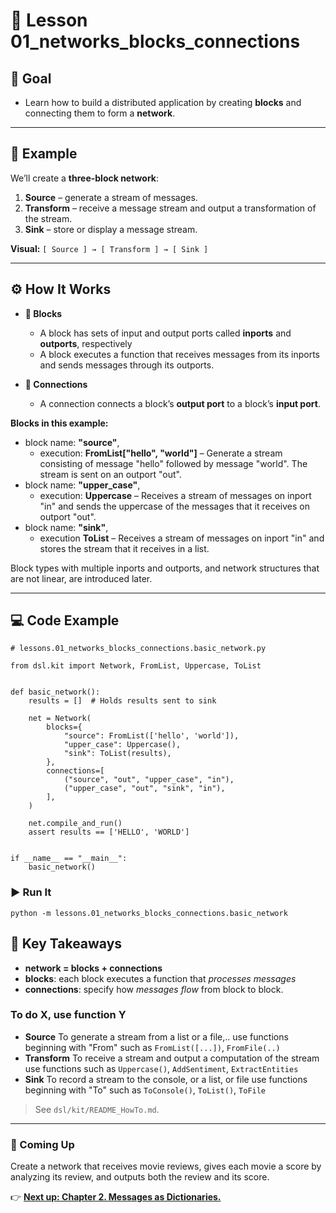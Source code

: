 # 🧩 Lesson 01_networks_blocks_connections


## 🎯 Goal


- Learn how to build a distributed application by creating **blocks** and connecting them to form a **network**.
---

## 📍 Example

We’ll create a **three-block network**:

1. **Source** – generate a stream of messages.
2. **Transform** – receive a message stream and output a transformation of the stream.
3. **Sink** – store or display a message stream. 

**Visual:** `[ Source ] → [ Transform ] → [ Sink ]`

---

## ⚙️ How It Works

- **🔲 Blocks**  
  - A block has sets of input  and output ports called **inports** and **outports**, respectively
  - A block executes a function that receives messages from its inports and sends messages through its outports.

- **🔗 Connections**  
  - A connection connects a block’s **output port** to a block’s **input port**. 


**Blocks in this example:**
- block name: **"source"**, 
  - execution: **FromList["hello", "world"]** – Generate a stream consisting of message "hello" followed by message "world". The stream is sent on an outport "out".
- block name: **"upper_case"**, 
  - execution: **Uppercase** – Receives a stream of messages on inport "in" and sends the uppercase of the messages that it receives on outport "out".
- block name: **"sink"**, 
  - execution **ToList** – Receives a stream of messages on inport "in" and stores the stream that it receives in a list.

Block types with multiple inports and outports, and network structures that are not linear, are introduced later. 



---

## 💻 Code Example
 
```
# lessons.01_networks_blocks_connections.basic_network.py

from dsl.kit import Network, FromList, Uppercase, ToList


def basic_network():
    results = []  # Holds results sent to sink

    net = Network(
        blocks={
            "source": FromList(['hello', 'world']),
            "upper_case": Uppercase(),
            "sink": ToList(results),
        },
        connections=[
            ("source", "out", "upper_case", "in"),
            ("upper_case", "out", "sink", "in"),
        ],
    )

    net.compile_and_run()
    assert results == ['HELLO', 'WORLD']


if __name__ == "__main__":
    basic_network()
```

### ▶️ Run It
```
python -m lessons.01_networks_blocks_connections.basic_network
```



## 🧠 Key Takeaways

- **network = blocks + connections**  
- **blocks**: each block executes a function that *processes messages*
- **connections**:  specify how *messages flow* from block to block.

### To do X, use function Y

- **Source** To generate a stream from a list or a file,.. use functions beginning with "From" such as `FromList([...])`, `FromFile(..)`
- **Transform** To receive a stream and output a computation of the stream use functions such as `Uppercase()`, `AddSentiment`, `ExtractEntities`
- **Sink** To record a stream to the console, or a list, or file use functions beginning with "To" such as `ToConsole()`, `ToList()`, `ToFile`
  
> See `dsl/kit/README_HowTo.md`.

---

### 🚀 Coming Up

Create a network that receives movie reviews, gives each movie a score by analyzing its review, and outputs both the review and its score.

👉 [**Next up: Chapter 2. Messages as Dictionaries.**](../ch02_keys/README.md)
